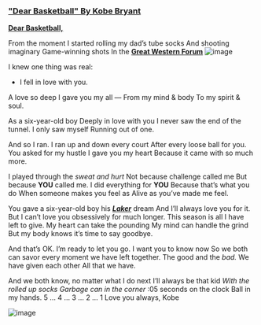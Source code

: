 ### ["Dear Basketball" By Kobe Bryant](https://www.theplayerstribune.com/articles/dear-basketball)


**<ins>Dear Basketball,</ins>**

From the moment
I started rolling my dad’s tube socks
And shooting imaginary
Game-winning shots
In the <ins>**Great Western Forum**</ins>
![image](https://github.com/matthewt4-6-6/curly-memory/assets/57163993/c228a169-fb58-44ce-baae-9b8087b68c5e)





I knew one thing was real:

* I fell in love with you.

A love so deep I gave you my all —
From my mind & body
To my spirit & soul.

As a six-year-old boy
Deeply in love with you
I never saw the end of the tunnel.
I only saw myself
Running out of one.

And so I ran.
I ran up and down every court
After every loose ball for you.
You asked for my hustle
I gave you my heart
Because it came with so much more.

I played through the *sweat and hurt*
Not because challenge called me
But because **YOU** called me.
I did everything for **YOU**
Because that’s what you do
When someone makes you feel as
Alive as you’ve made me feel.

You gave a six-year-old boy his ***[Laker](https://en.wikipedia.org/wiki/Los_Angeles_Lakers)*** dream
And I’ll always love you for it.
But I can’t love you obsessively for much longer.
This season is all I have left to give.
My heart can take the pounding
My mind can handle the grind
But my body knows it’s time to say goodbye.

And that’s OK.
I’m ready to let you go.
I want you to know now
So we both can savor every moment we have left together.
The good and the *bad.*
We have given each other
All that we have.

And we both know, no matter what I do next
I’ll always be that kid
*With the rolled up socks
Garbage can in the corner*
:05 seconds on the clock
Ball in my hands.
5 … 4 … 3 … 2 … 1
Love you always, Kobe

 ![image](https://github.com/matthewt4-6-6/curly-memory/assets/57163993/efff866e-5a85-4a86-b885-dd1d7461abdf)



